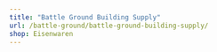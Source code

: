 ```yaml
---
title: "Battle Ground Building Supply"
url: /battle-ground/battle-ground-building-supply/
shop: Eisenwaren
---
```

